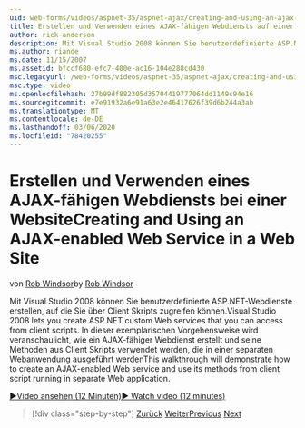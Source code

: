 ```yaml
---
uid: web-forms/videos/aspnet-35/aspnet-ajax/creating-and-using-an-ajax-enabled-web-service-in-a-web-site
title: Erstellen und Verwenden eines AJAX-fähigen Webdiensts auf einer Website | Microsoft-Dokumentation
author: rick-anderson
description: Mit Visual Studio 2008 können Sie benutzerdefinierte ASP.NET-Webdienste erstellen, auf die Sie über Client Skripts zugreifen können. In dieser exemplarischen Vorgehensweise wird veranschaulicht, wie ein AJ erstellt wird...
ms.author: riande
ms.date: 11/15/2007
ms.assetid: bfccf680-efc7-400e-ac16-104e288cd430
msc.legacyurl: /web-forms/videos/aspnet-35/aspnet-ajax/creating-and-using-an-ajax-enabled-web-service-in-a-web-site
msc.type: video
ms.openlocfilehash: 27b99df882305d35704419777064dd1149c94e16
ms.sourcegitcommit: e7e91932a6e91a63e2e46417626f39d6b244a3ab
ms.translationtype: MT
ms.contentlocale: de-DE
ms.lasthandoff: 03/06/2020
ms.locfileid: "78420255"
---
```

# <a name="creating-and-using-an-ajax-enabled-web-service-in-a-web-site"></a><span data-ttu-id="56e80-104">Erstellen und Verwenden eines AJAX-fähigen Webdiensts bei einer Website</span><span class="sxs-lookup"><span data-stu-id="56e80-104">Creating and Using an AJAX-enabled Web Service in a Web Site</span></span>

<span data-ttu-id="56e80-105">von [Rob Windsor](https://twitter.com/robwindsor)</span><span class="sxs-lookup"><span data-stu-id="56e80-105">by [Rob Windsor](https://twitter.com/robwindsor)</span></span>

<span data-ttu-id="56e80-106">Mit Visual Studio 2008 können Sie benutzerdefinierte ASP.NET-Webdienste erstellen, auf die Sie über Client Skripts zugreifen können.</span><span class="sxs-lookup"><span data-stu-id="56e80-106">Visual Studio 2008 lets you create ASP.NET custom Web services that you can access from client scripts.</span></span> <span data-ttu-id="56e80-107">In dieser exemplarischen Vorgehensweise wird veranschaulicht, wie ein AJAX-fähiger Webdienst erstellt und seine Methoden aus Client Skripts verwendet werden, die in einer separaten Webanwendung ausgeführt werden</span><span class="sxs-lookup"><span data-stu-id="56e80-107">This walkthrough will demonstrate how to create an AJAX-enabled Web service and use its methods from client script running in separate Web application.</span></span>

[<span data-ttu-id="56e80-108">&#9654;Video ansehen (12 Minuten)</span><span class="sxs-lookup"><span data-stu-id="56e80-108">&#9654; Watch video (12 minutes)</span></span>](https://channel9.msdn.com/Blogs/ASP-NET-Site-Videos/creating-and-using-an-ajax-enabled-web-service-in-a-web-site)

> [!div class="step-by-step"]
> <span data-ttu-id="56e80-109">[Zurück](adding-ajax-functionality-to-an-existing-aspnet-page.md)
> [Weiter](aspnet-ajax-a-demonstration-of-aspnet-ajax.md)</span><span class="sxs-lookup"><span data-stu-id="56e80-109">[Previous](adding-ajax-functionality-to-an-existing-aspnet-page.md)
[Next](aspnet-ajax-a-demonstration-of-aspnet-ajax.md)</span></span>
